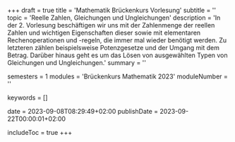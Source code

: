+++
draft = true
title = 'Mathematik Brückenkurs Vorlesung'
subtitle = ''
topic = 'Reelle Zahlen, Gleichungen und Ungleichungen'
description = 'In der 2. Vorlesung beschäftigen wir uns mit der Zahlenmenge der reellen Zahlen und wichtigen Eigenschaften dieser sowie mit elementaren Rechenoperationen und -regeln, die immer mal wieder benötigt werden. Zu letzteren zählen beispielsweise Potenzgesetze und der Umgang mit dem Betrag. Darüber hinaus geht es um das Lösen von ausgewählten Typen von Gleichungen und Ungleichungen.'
summary = ''

semesters = 1
modules = 'Brückenkurs Mathematik 2023'
moduleNumber = ''

keywords = []

date = 2023-09-08T08:29:49+02:00
publishDate = 2023-09-22T00:00:01+02:00

includeToc = true
+++
